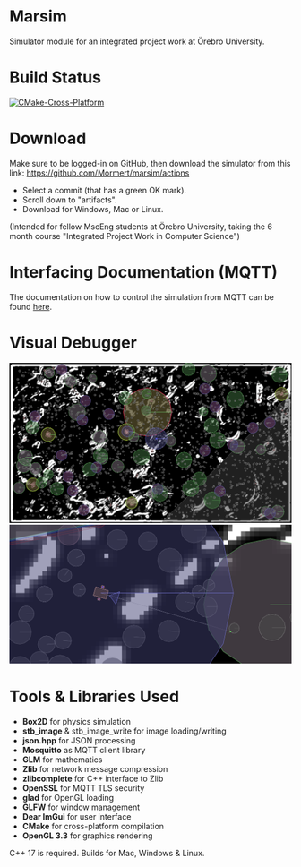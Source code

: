 # Marsim
Simulator module for an integrated project work at Örebro University.

# Build Status
[![CMake-Cross-Platform](https://github.com/Mormert/marsim/actions/workflows/cmake.yml/badge.svg)](https://github.com/Mormert/marsim/actions/workflows/cmake.yml)

# Download
Make sure to be logged-in on GitHub, then download the simulator from this link: https://github.com/Mormert/marsim/actions
- Select a commit (that has a green OK mark).
- Scroll down to "artifacts".
- Download for Windows, Mac or Linux.

(Intended for fellow MscEng students at Örebro University, taking the 6 month course "Integrated Project Work in Computer Science")

# Interfacing Documentation (MQTT)
The documentation on how to control the simulation from MQTT can be found [here](https://docs.google.com/document/d/1QhjJ_iIXsIAI4HF25bgt5XnktXVw-pdPO3wBrX61lCM/edit?usp=sharing).

# Visual Debugger 
![Simulator](media/simulator_top.png)
![Simulator Robot](media/simulator_robot.png)

# Tools & Libraries Used
- __Box2D__ for physics simulation
- __stb_image__ & stb_image_write for image loading/writing
- __json.hpp__ for JSON processing
- __Mosquitto__ as MQTT client library
- __GLM__ for mathematics
- __Zlib__ for network message compression
- __zlibcomplete__ for C++ interface to Zlib
- __OpenSSL__ for MQTT TLS security 
- __glad__ for OpenGL loading
- __GLFW__ for window management
- __Dear ImGui__ for user interface
- __CMake__ for cross-platform compilation
- __OpenGL 3.3__ for graphics rendering

C++ 17 is required. Builds for Mac, Windows & Linux.


